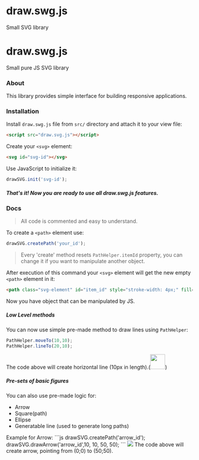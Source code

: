 # draw.swg.js
Small SVG library


# draw.swg.js
Small pure JS SVG library

### About
This library provides simple interface for building responsive applications.

### Installation

 Install `draw.swg.js` file from `src/` directory and attach it to your view file:
```html
<script src="draw.svg.js"></script>
```

 Create your `<svg>` element:

```html
<svg id="svg-id"></svg>
```

Use JavaScript to initialize it:
```js
drawSVG.init('svg-id');
```

##### That's it! Now you are ready to use all *draw.swg.js* features.

### Docs

> All code is commented and easy to understand.

To create a `<path>` element use:
```js
drawSVG.createPath('your_id');
```
>Every 'create' method  resets `PathHelper.itemId` property, you can change it if you want to manipulate another object.

After execution of this command your `<svg>` element will get the new empty `<path>` element in it:
```html
<path class="svg-element" id="item_id" style="stroke-width: 4px;" fill="none" stroke="green"></path>
```
Now you have object that can be manipulated by JS.
##### Low Level methods
You can now use simple pre-made method to draw lines using `PathHelper`:
```js
PathHelper.moveTo(10,10);
PathHelper.lineTo(20,10);
```
The code above will create horizontal line (10px in length).(<img width=40px src="http://i.imgur.com/fQUxYFA.jpg">)
##### Pre-sets of basic figures
You can also use pre-made logic for:
<ul>
<li>Arrow</li>
<li>Square(path)</li>
<li>Ellipse</li>
<li>Generatable line (used to generate long paths)</li>
</ul>
Example for Arrow:
```js
drawSVG.createPath('arrow_id');
drawSVG.drawArrow('arrow_id',10, 10, 50, 50);
```
<img src="http://i.imgur.com/yAgZPyp.jpg">
The code above will create arrow, pointing from (0;0) to (50;50).
